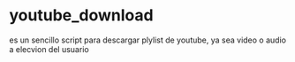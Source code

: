 # youtube_download
 es un sencillo script para descargar plylist de youtube, ya sea video o audio a elecvion del usuario
